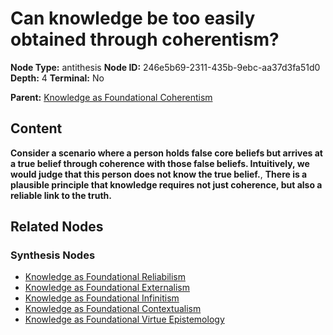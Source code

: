 # Can knowledge be too easily obtained through coherentism?

**Node Type:** antithesis
**Node ID:** 246e5b69-2311-435b-9ebc-aa37d3fa51d0
**Depth:** 4
**Terminal:** No

**Parent:** [Knowledge as Foundational Coherentism](knowledge-as-foundational-coherentism-synthesis-0d76d8c5-ff59-409d-9af1-3e46417323da.md)

## Content

**Consider a scenario where a person holds false core beliefs but arrives at a true belief through coherence with those false beliefs. Intuitively, we would judge that this person does not know the true belief.**, **There is a plausible principle that knowledge requires not just coherence, but also a reliable link to the truth.**

## Related Nodes

### Synthesis Nodes

- [Knowledge as Foundational Reliabilism](knowledge-as-foundational-reliabilism-synthesis-3a4ad3ce-cd6b-40d3-b3a1-bf14e5887d54.md)
- [Knowledge as Foundational Externalism](knowledge-as-foundational-externalism-synthesis-c27433d7-17b8-421d-88e5-65252a9b33b1.md)
- [Knowledge as Foundational Infinitism](knowledge-as-foundational-infinitism-synthesis-b24891dc-e3db-4708-959a-628ee20b3656.md)
- [Knowledge as Foundational Contextualism](knowledge-as-foundational-contextualism-synthesis-89cb5235-4267-408a-bfa0-2a8a6a4dac3b.md)
- [Knowledge as Foundational Virtue Epistemology](knowledge-as-foundational-virtue-epistemology-synthesis-95b80a7f-ea37-434f-b17e-fd1ec112804b.md)
